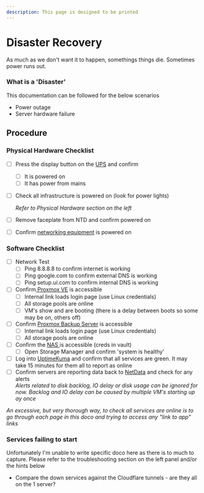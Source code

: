 ```yaml
---
description: This page is designed to be printed
---
```


# Disaster Recovery

As much as we don't want it to happen, somethings things die. Sometimes power runs out.

### What is a 'Disaster'

This documentation can be followed for the below scenarios

* Power outage
* Server hardware failure

## Procedure

### Physical Hardware Checklist

* [ ] Press the display button on the [UPS](../service-overviews/infrastructure/cyberpower-powerpanel-and-ups.md) and confirm
  * [ ] It is powered on
  * [ ] It has power from mains
*   [ ] Check all infrastructure is powered on (look for power lights)

    _Refer to Physical Hardware section on the left_
* [ ] Remove faceplate from NTD and confirm powered on
* [ ] Confirm [networking equipment](../physical-hardware/unifi.md) is powered on

### Software Checklist

* [ ] Network Test
  * [ ] Ping 8.8.8.8 to confirm internet is working
  * [ ] Ping google.com to confirm external DNS is working
  * [ ] Ping setup.ui.com to confirm internal DNS is working
* [ ] Confirm[ Proxmox VE](../service-overviews/infrastructure/proxmox-ve.md) is accessible
  * [ ] Internal link loads login page (use Linux credentials)
  * [ ] All storage pools are online
  * [ ] VM's show and are booting (there is a delay between boots so some may be on, others off)
* [ ] Confirm [Proxmox Backup Server](../service-overviews/maintenance-and-monitoring/proxmox-backup-server.md) is accessible
  * [ ] Internal link loads login page (use Linux credentials)
  * [ ] All storage pools are online
* [ ] Confirm the [NAS ](https://nas.xfgn.dev)is accessible (creds in vault)
  * [ ] Open Storage Manager and confirm 'system is healthy'
* [ ] Log into [UptimeKuma](../service-overviews/maintenance-and-monitoring/uptimekuma.md) and confirm that all services are green. It may take 15 minutes for them all to report as online
* [ ] Confirm servers are reporting data back to [NetData](../service-overviews/maintenance-and-monitoring/netdata.md) and check for any alerts\
  _Alerts related to disk backlog, IO delay or disk usage can be ignored for now. Backlog and IO delay can be caused by multiple VM's starting up ay once_

_An excessive, but very thorough way, to check all services are online is to go through each page in this doco and trying to access any "link to app" links_

### Services failing to start

Unfortunately I'm unable to write specific doco here as there is to much to capture. Please refer to the troubleshooting section on the left panel and/or the hints below

* Compare the down services against the Cloudflare tunnels - are they all on the 1 server?
